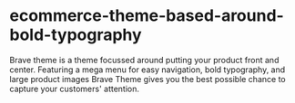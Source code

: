 # ecommerce-theme-based-around-bold-typography

Brave theme is a theme focussed around putting your product front and center. Featuring a mega menu for easy navigation, bold typography, and large product images Brave Theme gives you the best possible chance to capture your customers' attention.

